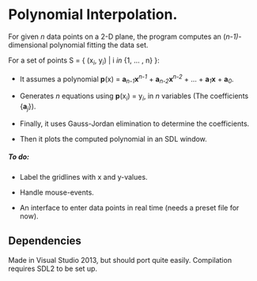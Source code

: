 # Polynomial Interpolation.

For given _n_ data points on a 2-D plane, the program computes an (_n_-_1)_-dimensional polynomial fitting the data set.

For a set of points S = { (x<sub>_i_</sub>, y<sub>_i_</sub>) | i _in_ {1, ... , n} }: 

* It assumes a polynomial **p**(x) = **a**<sub>_n-1_</sub>**x**<sup>_n-1_</sup> + **a**<sub>_n-2_</sub>**x**<sup>_n-2_</sup> + ... + **a**<sub>_1_</sub>**x** + **a**<sub>_0_</sub>.

* Generates _n_ equations using **p**(x<sub>_i_</sub>) = y<sub>_i_</sub>, in _n_ variables (The coefficients {**a**<sub>_j_</sub>}).

* Finally, it uses Gauss-Jordan elimination to determine the coefficients.

* Then it plots the computed polynomial in an SDL window. 

##### To do:

* Label the gridlines with x and y-values. 

* Handle mouse-events. 

* An interface to enter data points in real time (needs a preset file for now).   

## Dependencies

Made in Visual Studio 2013, but should port quite easily. Compilation requires SDL2 to be set up.

